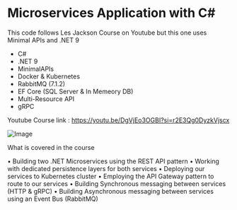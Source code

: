 # Microservices Application with C#
This code follows Les Jackson Course on Youtube but this one uses Minimal APIs and .NET 9

- C#
- .NET 9
- MinimalAPIs
- Docker & Kubernetes
- RabbitMQ (7.1.2)
- EF Core (SQL Server & In Memeory DB)
- Multi-Resource API
- gRPC



Youtube Course link : https://youtu.be/DgVjEo3OGBI?si=r2E3Qg0DyzkVjscx


![Image](https://github.com/user-attachments/assets/5847c661-6ac4-41da-9743-ee3754ccfce2)

What is covered in the course

• Building two .NET Microservices using the REST API pattern
• Working with dedicated persistence layers for both services
• Deploying our services to Kubernetes cluster
• Employing the API Gateway pattern to route to our services
• Building Synchronous messaging between services (HTTP & gRPC)
• Building Asynchronous messaging between services using an Event Bus (RabbitMQ)
